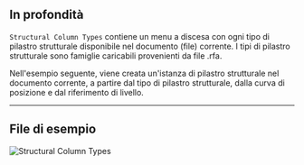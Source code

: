 ## In profondità
`Structural Column Types` contiene un menu a discesa con ogni tipo di pilastro strutturale disponibile nel documento (file) corrente. I tipi di pilastro strutturale sono famiglie caricabili provenienti da file .rfa.

Nell'esempio seguente, viene creata un'istanza di pilastro strutturale nel documento corrente, a partire dal tipo di pilastro strutturale, dalla curva di posizione e dal riferimento di livello.
___
## File di esempio

![Structural Column Types](./DSRevitNodesUI.StructuralColumnTypes_img.jpg)
